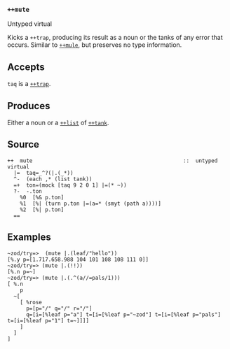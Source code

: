 ### `++mute`

Untyped virtual

Kicks a `++trap`, producing its result as a noun or the tanks of any
error that occurs. Similar to [`++mule`](), but preserves no type
information.

Accepts
-------

`taq` is a [`++trap`](/doc/hoon/library/1#++trap).

Produces
--------

Either a noun or a [`++list`]() of [`++tank`]().

Source
------

    ++  mute                                                ::  untyped virtual
      |=  taq=_^?(|.(_*))
      ^-  (each ,* (list tank))
      =+  ton=(mock [taq 9 2 0 1] |=(* ~))
      ?-  -.ton
        %0  [%& p.ton]
        %1  [%| (turn p.ton |=(a=* (smyt (path a))))]
        %2  [%| p.ton]
      ==

Examples
--------

    ~zod/try=>  (mute |.(leaf/"hello"))
    [%.y p=[1.717.658.988 104 101 108 108 111 0]]
    ~zod/try=> (mute |.(!!))
    [%.n p=~]
    ~zod/try=> (mute |.(.^(a//=pals/1)))
    [ %.n
        p
      ~[
        [ %rose
          p=[p="/" q="/" r="/"]
          q=[i=[%leaf p="a"] t=[i=[%leaf p="~zod"] t=[i=[%leaf p="pals"] t=[i=[%leaf p="1"] t=~]]]]
        ]
      ]
    ]


